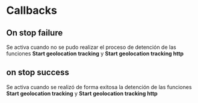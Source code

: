 # Callbacks

## On stop failure

Se activa cuando no se pudo realizar el proceso de detención de las funciones **Start geolocation tracking** y **Start geolocation tracking http**

## on stop success

Se activa cuando se realizó de forma exitosa la detención de las funciones **Start geolocation tracking** y **Start geolocation tracking http**

